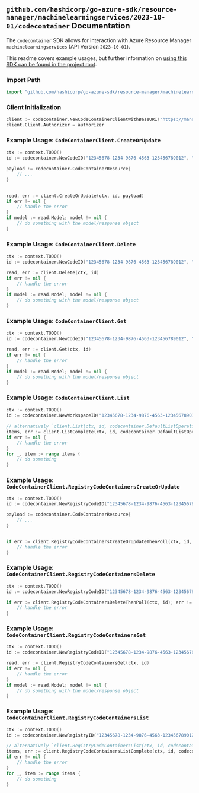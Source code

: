 
## `github.com/hashicorp/go-azure-sdk/resource-manager/machinelearningservices/2023-10-01/codecontainer` Documentation

The `codecontainer` SDK allows for interaction with Azure Resource Manager `machinelearningservices` (API Version `2023-10-01`).

This readme covers example usages, but further information on [using this SDK can be found in the project root](https://github.com/hashicorp/go-azure-sdk/tree/main/docs).

### Import Path

```go
import "github.com/hashicorp/go-azure-sdk/resource-manager/machinelearningservices/2023-10-01/codecontainer"
```


### Client Initialization

```go
client := codecontainer.NewCodeContainerClientWithBaseURI("https://management.azure.com")
client.Client.Authorizer = authorizer
```


### Example Usage: `CodeContainerClient.CreateOrUpdate`

```go
ctx := context.TODO()
id := codecontainer.NewCodeID("12345678-1234-9876-4563-123456789012", "example-resource-group", "workspaceValue", "codeValue")

payload := codecontainer.CodeContainerResource{
	// ...
}


read, err := client.CreateOrUpdate(ctx, id, payload)
if err != nil {
	// handle the error
}
if model := read.Model; model != nil {
	// do something with the model/response object
}
```


### Example Usage: `CodeContainerClient.Delete`

```go
ctx := context.TODO()
id := codecontainer.NewCodeID("12345678-1234-9876-4563-123456789012", "example-resource-group", "workspaceValue", "codeValue")

read, err := client.Delete(ctx, id)
if err != nil {
	// handle the error
}
if model := read.Model; model != nil {
	// do something with the model/response object
}
```


### Example Usage: `CodeContainerClient.Get`

```go
ctx := context.TODO()
id := codecontainer.NewCodeID("12345678-1234-9876-4563-123456789012", "example-resource-group", "workspaceValue", "codeValue")

read, err := client.Get(ctx, id)
if err != nil {
	// handle the error
}
if model := read.Model; model != nil {
	// do something with the model/response object
}
```


### Example Usage: `CodeContainerClient.List`

```go
ctx := context.TODO()
id := codecontainer.NewWorkspaceID("12345678-1234-9876-4563-123456789012", "example-resource-group", "workspaceValue")

// alternatively `client.List(ctx, id, codecontainer.DefaultListOperationOptions())` can be used to do batched pagination
items, err := client.ListComplete(ctx, id, codecontainer.DefaultListOperationOptions())
if err != nil {
	// handle the error
}
for _, item := range items {
	// do something
}
```


### Example Usage: `CodeContainerClient.RegistryCodeContainersCreateOrUpdate`

```go
ctx := context.TODO()
id := codecontainer.NewRegistryCodeID("12345678-1234-9876-4563-123456789012", "example-resource-group", "registryValue", "codeValue")

payload := codecontainer.CodeContainerResource{
	// ...
}


if err := client.RegistryCodeContainersCreateOrUpdateThenPoll(ctx, id, payload); err != nil {
	// handle the error
}
```


### Example Usage: `CodeContainerClient.RegistryCodeContainersDelete`

```go
ctx := context.TODO()
id := codecontainer.NewRegistryCodeID("12345678-1234-9876-4563-123456789012", "example-resource-group", "registryValue", "codeValue")

if err := client.RegistryCodeContainersDeleteThenPoll(ctx, id); err != nil {
	// handle the error
}
```


### Example Usage: `CodeContainerClient.RegistryCodeContainersGet`

```go
ctx := context.TODO()
id := codecontainer.NewRegistryCodeID("12345678-1234-9876-4563-123456789012", "example-resource-group", "registryValue", "codeValue")

read, err := client.RegistryCodeContainersGet(ctx, id)
if err != nil {
	// handle the error
}
if model := read.Model; model != nil {
	// do something with the model/response object
}
```


### Example Usage: `CodeContainerClient.RegistryCodeContainersList`

```go
ctx := context.TODO()
id := codecontainer.NewRegistryID("12345678-1234-9876-4563-123456789012", "example-resource-group", "registryValue")

// alternatively `client.RegistryCodeContainersList(ctx, id, codecontainer.DefaultRegistryCodeContainersListOperationOptions())` can be used to do batched pagination
items, err := client.RegistryCodeContainersListComplete(ctx, id, codecontainer.DefaultRegistryCodeContainersListOperationOptions())
if err != nil {
	// handle the error
}
for _, item := range items {
	// do something
}
```
